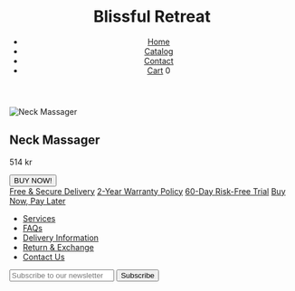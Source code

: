 <!DOCTYPE html>
<html lang="en">
<head>
  <meta charset="UTF-8">
  <meta name="viewport" content="width=device-width, initial-scale=1.0">
  <title>Blissful Retreat - Health & Wellness Store</title>
  <link rel="stylesheet" href="styles.css">
</head>
<body>
  <!-- Header Section -->
  <header>
    <h1>Blissful Retreat</h1>
    <nav>
      <ul>
        <li><a href="#home">Home</a></li>
        <li><a href="#catalog">Catalog</a></li>
        <li><a href="#contact">Contact</a></li>
        <li><a href="#cart">Cart</a> <span id="cart-count">0</span></li>
      </ul>
    </nav>
  </header>

  <!-- Main Content -->
  <main>
    <!-- Product Listings -->
    <section id="catalog">
      <div class="product">
        <img src="product1.jpg" alt="Neck Massager">
        <h2>Neck Massager</h2>
        <p class="price">514 kr</p>
        <button class="buy-now">BUY NOW!</button>
      </div>
      <!-- More product listings here -->
    </section>
  </main>

  <!-- Footer Section -->
  <footer>
    <div class="footer-links">
      <a href="#delivery">Free & Secure Delivery</a>
      <a href="#warranty">2-Year Warranty Policy</a>
      <a href="#trial">60-Day Risk-Free Trial</a>
      <a href="#payment">Buy Now, Pay Later</a>
    </div>
    <div class="footer-info">
      <ul>
        <li><a href="#services">Services</a></li>
        <li><a href="#faqs">FAQs</a></li>
        <li><a href="#delivery-info">Delivery Information</a></li>
        <li><a href="#return-exchange">Return & Exchange</a></li>
        <li><a href="#contact-us">Contact Us</a></li>
      </ul>
      <form action="#" method="post">
        <input type="email" name="email" placeholder="Subscribe to our newsletter">
        <button type="submit">Subscribe</button>
      </form>
    </div>
  </footer>
</body>
</html>
